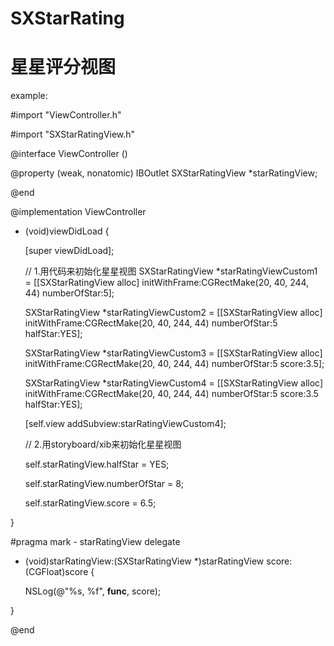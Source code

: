 # SXStarRating
# 星星评分视图

example:

 #import "ViewController.h"
 
 #import "SXStarRatingView.h"

@interface ViewController () <SXStarRatingViewDelegate>

@property (weak, nonatomic) IBOutlet SXStarRatingView *starRatingView;

@end

@implementation ViewController

- (void)viewDidLoad {
    
    [super viewDidLoad];
    
    // 1.用代码来初始化星星视图
    SXStarRatingView *starRatingViewCustom1 = [[SXStarRatingView alloc] initWithFrame:CGRectMake(20, 40, 244, 44) numberOfStar:5];

    SXStarRatingView *starRatingViewCustom2 = [[SXStarRatingView alloc] initWithFrame:CGRectMake(20, 40, 244, 44) numberOfStar:5 halfStar:YES];
    
    SXStarRatingView *starRatingViewCustom3 = [[SXStarRatingView alloc] initWithFrame:CGRectMake(20, 40, 244, 44) numberOfStar:5 score:3.5];
    
    SXStarRatingView *starRatingViewCustom4 = [[SXStarRatingView alloc] initWithFrame:CGRectMake(20, 40, 244, 44) numberOfStar:5 score:3.5 halfStar:YES];
    
    [self.view addSubview:starRatingViewCustom4];
    
    // 2.用storyboard/xib来初始化星星视图

    self.starRatingView.halfStar = YES;

    self.starRatingView.numberOfStar = 8;

    self.starRatingView.score = 6.5;
    
}

 #pragma mark - starRatingView delegate

- (void)starRatingView:(SXStarRatingView *)starRatingView score:(CGFloat)score {
    
    NSLog(@"%s, %f", __func__, score);
    
}

@end
